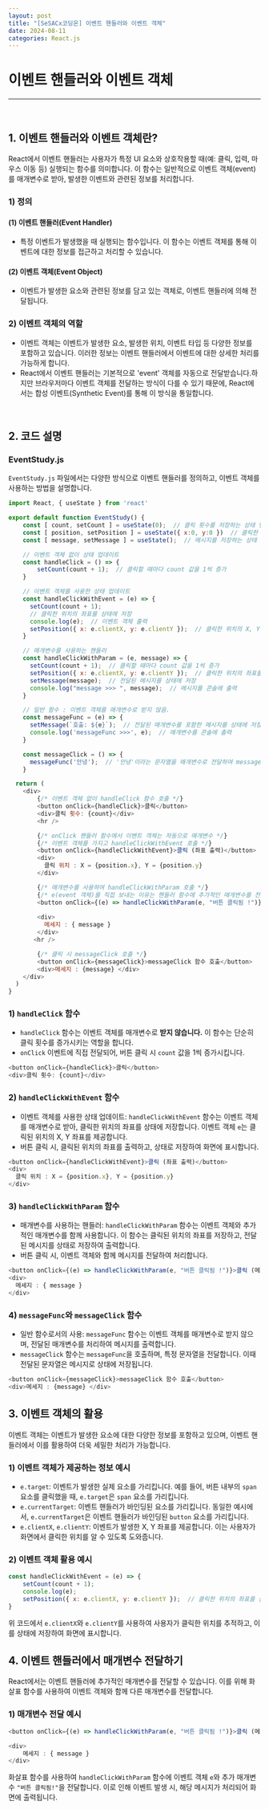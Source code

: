 ```yaml
---
layout: post  
title: "[SeSACx코딩온] 이벤트 핸들러와 이벤트 객체"  
date: 2024-08-11
categories: React.js  
---
```


# 이벤트 핸들러와 이벤트 객체

<hr>
<br>

## 1. 이벤트 핸들러와 이벤트 객체란?

React에서 이벤트 핸들러는 사용자가 특정 UI 요소와 상호작용할 때(예: 클릭, 입력, 마우스 이동 등) 실행되는 함수를 의미합니다. 이 함수는 일반적으로 이벤트 객체(event)를 매개변수로 받아, 발생한 이벤트와 관련된 정보를 처리합니다.

### 1) 정의

#### (1) 이벤트 핸들러(Event Handler)
- 특정 이벤트가 발생했을 때 실행되는 함수입니다. 이 함수는 이벤트 객체를 통해 이벤트에 대한 정보를 접근하고 처리할 수 있습니다.

#### (2) 이벤트 객체(Event Object)
- 이벤트가 발생한 요소와 관련된 정보를 담고 있는 객체로, 이벤트 핸들러에 의해 전달됩니다.

### 2) 이벤트 객체의 역할

- 이벤트 객체는 이벤트가 발생한 요소, 발생한 위치, 이벤트 타입 등 다양한 정보를 포함하고 있습니다. 이러한 정보는 이벤트 핸들러에서 이벤트에 대한 상세한 처리를 가능하게 합니다.
- React에서 이벤트 핸들러는 기본적으로 'event' 객체를 자동으로 전달받습니다.하지만 브라우저마다 이벤트 객체를 전달하는 방식이 다를 수 있기 때문에, React에서는 합성 이벤트(Synthetic Event)를 통해 이 방식을 통일합니다.

<br>

## 2. 코드 설명

### EventStudy.js

`EventStudy.js` 파일에서는 다양한 방식으로 이벤트 핸들러를 정의하고, 이벤트 객체를 사용하는 방법을 설명합니다.

```js
import React, { useState } from 'react'

export default function EventStudy() {
    const [ count, setCount ] = useState(0);  // 클릭 횟수를 저장하는 상태 변수
    const [ position, setPosition ] = useState({ x:0, y:0 })  // 클릭한 위치의 좌표를 저장하는 상태 변수
    const [ message, setMessage ] = useState();  // 메시지를 저장하는 상태 변수

    // 이벤트 객체 없이 상태 업데이트
    const handleClick = () => {
        setCount(count + 1);  // 클릭할 때마다 count 값을 1씩 증가
    }

    // 이벤트 객체를 사용한 상태 업데이트
    const handleClickWithEvent = (e) => {
      setCount(count + 1);
      // 클릭한 위치의 좌표를 상태에 저장
      console.log(e);  // 이벤트 객체 출력
      setPosition({ x: e.clientX, y: e.clientY });  // 클릭한 위치의 X, Y 좌표를 상태로 저장
    }

    // 매개변수를 사용하는 핸들러
    const handleClickWithParam = (e, message) => {
      setCount(count + 1);  // 클릭할 때마다 count 값을 1씩 증가
      setPosition({ x: e.clientX, y: e.clientY });  // 클릭한 위치의 좌표를 상태에 저장
      setMessage(message);  // 전달된 메시지를 상태에 저장
      console.log("message >>> ", message);  // 메시지를 콘솔에 출력
    }

    // 일반 함수 : 이벤트 객체를 매개변수로 받지 않음.
    const messageFunc = (e) => {
      setMessage(`호출: ${e}`);  // 전달된 매개변수를 포함한 메시지를 상태에 저장
      console.log('messageFunc >>>', e);  // 매개변수를 콘솔에 출력
    }

    const messageClick = () => {
      messageFunc('안녕');  // '안녕'이라는 문자열을 매개변수로 전달하여 messageFunc 호출
    }

  return (
    <div>
        {/* 이벤트 객체 없이 handleClick 함수 호출 */}
        <button onClick={handleClick}>클릭</button>
        <div>클릭 횟수: {count}</div>
        <hr />

        {/* onClick 핸들러 함수에서 이벤트 객체는 자동으로 매개변수 */}
        {/* 이벤트 객체를 가지고 handleClickWithEvent 호출 */}
        <button onClick={handleClickWithEvent}>클릭 (좌표 출력)</button>
        <div>
          클릭 위치 : X = {position.x}, Y = {position.y}
        </div>

        {/* 매개변수를 사용하여 handleClickWithParam 호출 */}
        {/* e(event 객체)를 직접 보내는 이유는 핸들러 함수에 추가적인 매개변수를 전달하기 위함*/}
        <button onClick={(e) => handleClickWithParam(e, "버튼 클릭됨 !")}>클릭 (메세지 출력)</button>
 
        <div>
          메세지 : { message }
        </div>
       <hr />

        {/* 클릭 시 messageClick 호출 */}
        <button onClick={messageClick}>messageClick 함수 호출</button>
        <div>메세지 : {message} </div>
    </div>
  )
}
```

### 1) `handleClick` 함수

- `handleClick` 함수는 이벤트 객체를 매개변수로 **받지 않습니다.** 이 함수는 단순히 클릭 횟수를 증가시키는 역할을 합니다.
-  `onClick` 이벤트에 직접 전달되어, 버튼 클릭 시 `count` 값을 1씩 증가시킵니다.

```js
<button onClick={handleClick}>클릭</button>
<div>클릭 횟수: {count}</div>
```

### 2) `handleClickWithEvent` 함수

- 이벤트 객체를 사용한 상태 업데이트: `handleClickWithEvent` 함수는 이벤트 객체를 매개변수로 받아, 클릭한 위치의 좌표를 상태에 저장합니다. 이벤트 객체 `e`는 클릭된 위치의 X, Y 좌표를 제공합니다.
-  버튼 클릭 시, 클릭된 위치의 좌표를 출력하고, 상태로 저장하여 화면에 표시합니다.

```js
<button onClick={handleClickWithEvent}>클릭 (좌표 출력)</button>
<div>
  클릭 위치 : X = {position.x}, Y = {position.y}
</div>
```

### 3) `handleClickWithParam` 함수

- 매개변수를 사용하는 핸들러: `handleClickWithParam` 함수는 이벤트 객체와 추가적인 매개변수를 함께 사용합니다. 이 함수는 클릭된 위치의 좌표를 저장하고, 전달된 메시지를 상태로 저장하여 출력합니다.
-  버튼 클릭 시, 이벤트 객체와 함께 메시지를 전달하여 처리합니다.

```js
<button onClick={(e) => handleClickWithParam(e, "버튼 클릭됨 !")}>클릭 (메세지 출력)</button>
<div>
  메세지 : { message }
</div>
```

### 4) `messageFunc`와 `messageClick` 함수

- 일반 함수로서의 사용: `messageFunc` 함수는 이벤트 객체를 매개변수로 받지 않으며, 전달된 매개변수를 처리하여 메시지를 출력합니다.
-  `messageClick` 함수는 `messageFunc`을 호출하며, 특정 문자열을 전달합니다. 이때 전달된 문자열은 메시지로 상태에 저장됩니다.

```js
<button onClick={messageClick}>messageClick 함수 호출</button>
<div>메세지 : {message} </div>
```

## 3. 이벤트 객체의 활용

이벤트 객체는 이벤트가 발생한 요소에 대한 다양한 정보를 포함하고 있으며, 이벤트 핸들러에서 이를 활용하여 더욱 세밀한 처리가 가능합니다.

### 1) 이벤트 객체가 제공하는 정보 예시

- `e.target`: 이벤트가 발생한 실제 요소를 가리킵니다. 예를 들어, 버튼 내부의 `span` 요소를 클릭했을 때, `e.target`은 `span` 요소를 가리킵니다.
- `e.currentTarget`: 이벤트 핸들러가 바인딩된 요소를 가리킵니다. 동일한 예시에서, `e.currentTarget`은 이벤트 핸들러가 바인딩된 `button` 요소를 가리킵니다.
- `e.clientX`, `e.clientY`: 이벤트가 발생한 X, Y 좌표를 제공합니다. 이는 사용자가 화면에서 클릭한 위치를 알 수 있도록 도와줍니다.

### 2) 이벤트 객체 활용 예시

```js
const handleClickWithEvent = (e) => {
    setCount(count + 1);
    console.log(e);
    setPosition({ x: e.clientX, y: e.clientY });  // 클릭한 위치의 좌표를 상태로 저장
}
```

위 코드에서 `e.clientX`와 `e.clientY`를 사용하여 사용자가 클릭한 위치를 추적하고, 이를 상태에 저장하여 화면에 표시합니다.

## 4. 이벤트 핸들러에서 매개변수 전달하기

React에서는 이벤트 핸들러에 추가적인 매개변수를 전달할 수 있습니다. 이를 위해 화살표 함수를 사용하여 이벤트 객체와 함께 다른 매개변수를 전달합니다.

### 1) 매개변수 전달 예시

```js
<button onClick={(e) => handleClickWithParam(e, "버튼 클릭됨 !")}>클릭 (메세지 출력)</button>

<div>
    메세지 : { message }
</div>
```

화살표 함수를 사용하여 `handleClickWithParam` 함수에 이벤트 객체 `e`와 추가 매개변수 `"버튼 클릭됨!"`을 전달합니다. 이로 인해 이벤트 발생 시, 해당 메시지가 처리되어 화면에 출력됩니다.
